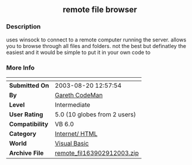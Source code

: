 ﻿<div align="center">

## remote file browser


</div>

### Description

uses winsock to connect to a remote computer running the server. allows you to browse through all files and folders. not the best but definatley the easiest and it would be simple to put it in your own code to
 
### More Info
 


<span>             |<span>
---                |---
**Submitted On**   |2003-08-20 12:57:54
**By**             |[Gareth CodeMan](https://github.com/Planet-Source-Code/PSCIndex/blob/master/ByAuthor/gareth-codeman.md)
**Level**          |Intermediate
**User Rating**    |5.0 (10 globes from 2 users)
**Compatibility**  |VB 6\.0
**Category**       |[Internet/ HTML](https://github.com/Planet-Source-Code/PSCIndex/blob/master/ByCategory/internet-html__1-34.md)
**World**          |[Visual Basic](https://github.com/Planet-Source-Code/PSCIndex/blob/master/ByWorld/visual-basic.md)
**Archive File**   |[remote\_fil163902912003\.zip](https://github.com/Planet-Source-Code/gareth-codeman-remote-file-browser__1-48148/archive/master.zip)








